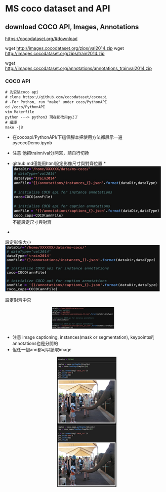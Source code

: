 # MS coco dataset and API


## download COCO API, Images, Annotations
https://cocodataset.org/#download

  wget http://images.cocodataset.org/zips/val2014.zip
  wget http://images.cocodataset.org/zips/train2014.zip
  
  wget http://images.cocodataset.org/annotations/annotations_trainval2014.zip
  
### COCO API
  
    # 先安裝coco api
    # clone https://github.com/cocodataset/cocoapi
    # -For Python, run "make" under coco/PythonAPI
    cd /coco/PythonAPI
    vim Makerfile
    python ---> python3 現在都改用py3了
    # 編譯
    make -j8 
    
  * 在cocoapi/PythonAPI/下這個腳本把使用方法都展示一遍
  pycocoDemo.ipynb
  
  * 注意 他把trainn/val分開寫，請自行切換
  
  * github md僅能用html設定影像尺寸與對齊位置
  *![img](/temp_imgs/ms-coco-switch-anns.jpg) 不能設定尺寸與對齊
  * 
  
  設定影像大小
  <img src="/temp_imgs/ms-coco-switch-anns.jpg" width="500" height="150" class="center">
   
   設定對齊中央
  <p align="center">
    <img width=40% height=40% src="/temp_imgs/ms-coco-switch-anns.jpg">
  </p>

* 注意 image captioning, instances(mask or segmentation), keypoints的annotations也是分開的
* 但任一個ann都可以讀取image
  <p align="center">
    <img width=40% height=40% src="/temp_imgs/ms-coco-all-anns-can-load-same-image.jpg">
  </p>
